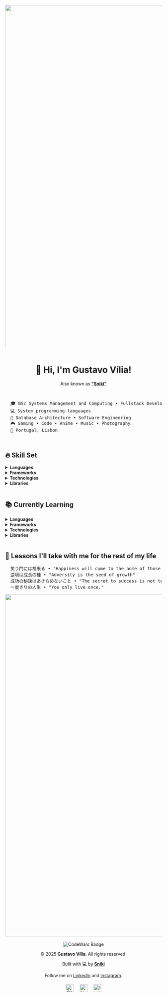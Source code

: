 <!-- GIF de topo -->
<!-- https://i.pinimg.com/originals/79/6d/b5/796db5deaf3ca9a927736d4b12cc3086.gif-->
<!-- https://i.pinimg.com/originals/cf/03/d8/cf03d8b554fe01f270c4f7a25261e8c0.gif-->
<!-- https://i.pinimg.com/originals/b3/d8/d1/b3d8d1501e8bf377b1ddefaca01c1b75.gif-->
<div align="center">
  <img src="https://i.pinimg.com/originals/cf/03/d8/cf03d8b554fe01f270c4f7a25261e8c0.gif" width="1100" height=""/>
</div>

<br />

<!-- Introdução -->
<div align="center">
  <h1>👋 Hi, I'm <strong>Gustavo Vília</strong>!</h1>
  <p>Also known as <strong><a href="https://github.com/GPVilia">"Sniki"</a></strong></p>
</div>

<br />

<!-- Sobre -->
<div>
  <pre>
  🎓 BSc Systems Management and Computing • Fullstack Development • Systems Management
  💻 System programming languages
  📖 Database Architecture • Software Engineering
  🎮 Gaming • Code • Anime • Music • Photography
  📍 Portugal, Lisbon</pre>
</div>

<br />

<!-- Skill Set -->
## 🔥 Skill Set
<div align="left">
  <details>
    <summary><strong>Languages</strong></summary>
    <ul>
      <li><img src="https://skillicons.dev/icons?i=java" height="17" /> <strong>Java</strong></li>
      <li><img src="https://skillicons.dev/icons?i=androidstudio" height="17" /> <strong>Android (Java)</strong></li>
      <li><img src="https://skillicons.dev/icons?i=js" height="17" /> <strong>JavaScript</strong></li>
      <li><img src="https://skillicons.dev/icons?i=py" height="17" /> <strong>Python</strong></li>
      <li><img src="https://skillicons.dev/icons?i=php" height="17" /> <strong>PHP</strong></li>
      <li><img src="https://skillicons.dev/icons?i=mysql" height="17" /> <strong>MySQL</strong></li>
    </ul>
  </details>
  
  <details>
    <summary><strong>Frameworks</strong></summary>
    <ul>
      <li><img src="https://skillicons.dev/icons?i=express" height="17" /> <strong>Express.js</strong></li>
      <li><img src="https://skillicons.dev/icons?i=bootstrap" height="17" /> <strong>Bootstrap</strong></li>
    </ul>
  </details>
  
  <details>
    <summary><strong>Technologies</strong></summary>
    <ul>
      <li><img src="https://skillicons.dev/icons?i=nodejs" height="17" /> <strong>Node.js</strong></li>
    </ul>
  </details>
  
  <details>
    <summary><strong>Libraries</strong></summary>
    <ul>
      <li><img src="https://skillicons.dev/icons?i=react" height="17" /> <strong>React</strong></li>
      <li><img src="https://skillicons.dev/icons?i=jquery" height="17" /> <strong>jQuery</strong></li>
    </ul>
  </details>
</div>

<br />

<!-- Atualmente aprendendo -->
## 📚 Currently Learning
<div align="left">
  <details>
    <summary><strong>Languages</strong></summary>
    <ul>
      <li><img src="https://skillicons.dev/icons?i=ts" height="17" /> <strong>TypeScript</strong></li>
      <li><img src="https://skillicons.dev/icons?i=c" height="17" /> <strong>C</strong></li>
    </ul>
  </details>
  
  <details>
    <summary><strong>Frameworks</strong></summary>
    <ul>
      <li>💀 None at the moment</li>
    </ul>
  </details>
  
  <details>
    <summary><strong>Technologies</strong></summary>
    <ul>
      <li><img src="https://skillicons.dev/icons?i=git" height="17" /> <strong>Git</strong></li>
    </ul>
  </details>
  
  <details>
    <summary><strong>Libraries</strong></summary>
    <ul>
      <li><img src="https://skillicons.dev/icons?i=react" height="17" /> <strong>React (Still improving)</strong></li>
      <li><img src="https://skillicons.dev/icons?i=discordjs" height="17" /> <strong>Discord.js</strong></li>
    </ul>
  </details>
</div>

<br />

<!-- LESSONS -->
## 🧠 Lessons I'll take with me for the rest of my life
<pre>
  笑う門には福来る • "Happiness will come to the home of those who smile"
  逆境は成長の種 • "Adversity is the seed of growth"
  成功の秘訣はあきらめないこと • "The secret to success is not to give up."
  一度きりの人生 • "You only live once."
</pre>


<!-- GIF de rodapé -->
<div align="center">
  <img src="https://i.pinimg.com/originals/59/87/5b/59875b7804079062af65ef6f353080f1.gif" width="1100" />
</div>

<br />

<!-- Footer -->
<div align="center">
  <div align="center" style="margin-bottom: 5px">
    <img src="https://www.codewars.com/users/gpvilia/badges/micro" alt="CodeWars Badge" />
  </div>
  
  <p>© 2025 <strong>Gustavo Vília</strong>. All rights reserved.</p>
  <p>Built with 💻 by <strong><a href="https://github.com/GPVilia" target="_blank">Sniki</a></strong></p>
  <p>Follow me on <a href="https://www.linkedin.com/in/gustavo-v%C3%ADlia-0246a123b/" target="_blank">LinkedIn</a> and <a href="https://www.instagram.com/vilia.exe/" target="_blank">Instagram</a>.</p>
  
  <!-- Social Media Icons (small) -->
  <div style="margin-top: 20px; text-align: center;" style="text-decoration: none;">
  <!-- GitHub Link -->
  <a href="https://github.com/GPVilia" target="_blank" style="text-decoration: none;">
    <img src="https://skillicons.dev/icons?i=github" width="25" height="25" alt="GitHub" hspace="8" />
  </a>
  
  <!-- LinkedIn Link -->
  <a href="https://www.linkedin.com/in/gustavo-v%C3%ADlia-0246a123b/" target="_blank" style="text-decoration: none;">
    <img src="https://skillicons.dev/icons?i=linkedin" width="25" height="25" alt="LinkedIn" hspace="8" />
  </a>
  
  <!-- Instagram Link -->
  <a href="https://www.instagram.com/vilia.exe/" target="_blank" style="text-decoration: none;">
    <img src="https://skillicons.dev/icons?i=instagram" width="25" height="25" alt="Instagram" hspace="8"/>
  </a>
</div>

</div>


